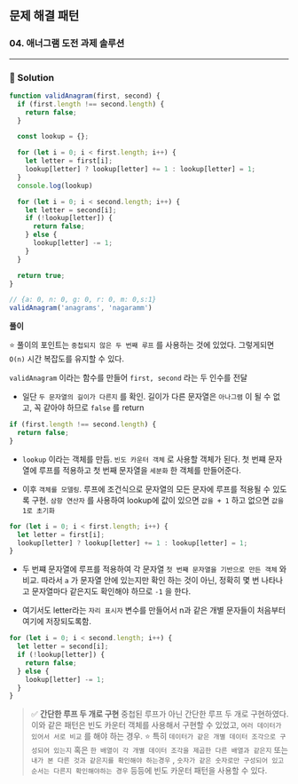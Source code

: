 ## 문제 해결 패턴

### 04. 애너그램 도전 과제 솔루션
---------------------------------------------

### 📌 Solution

```js
function validAnagram(first, second) {
  if (first.length !== second.length) {
    return false;
  }

  const lookup = {};

  for (let i = 0; i < first.length; i++) {
    let letter = first[i];
    lookup[letter] ? lookup[letter] += 1 : lookup[letter] = 1;
  }
  console.log(lookup)

  for (let i = 0; i < second.length; i++) {
    let letter = second[i];
    if (!lookup[letter]) {
      return false;
    } else {
      lookup[letter] -= 1;
    }
  }

  return true;
}

// {a: 0, n: 0, g: 0, r: 0, m: 0,s:1}
validAnagram('anagrams', 'nagaramm')
```

**풀이**

⭐️ 풀이의 포인트는 `중첩되지 않은 두 번째 루프` 를 사용하는 것에 있었다. 그렇게되면 `O(n)` 시간 복잡도를 유지할 수 있다.

`validAnagram` 이라는 함수를 만들어 `first, second` 라는 두 인수를 전달

- 일단 `두 문자열의 길이가 다른지` 를 확인. 
길이가 다른 문자열은 `아나그램` 이 될 수 없고, 꼭 같아야 하므로 `false` 를 return

```js
if (first.length !== second.length) {
  return false;
}
```

- `lookup` 이라는 객체를 만듬. `빈도 카운터 객체` 로 사용할 객체가 된다.
첫 번쨰 문자열에 루프를 적용하고 첫 번째 문자열을 `세분화` 한 객체를 만들어준다.

- 이후 `객체를 모델링`. 
루프에 조건식으로 문자열의 모든 문자에 루프를 적용될 수 있도록 구현.
`삼항 연산자` 를 사용하여 lookup에 값이 있으면 `값을 + 1` 하고 없으면 `값을 1로 초기화`

```js
for (let i = 0; i < first.length; i++) {
  let letter = first[i];
  lookup[letter] ? lookup[letter] += 1 : lookup[letter] = 1;
}
```

- 두 번쨰 문자열에 루프를 적용하여 각 문자열 `첫 번째 문자열을 기반으로 만든 객체` 와 비교.
따라서 `a` 가 문자열 안에 있는지만 확인 하는 것이 아닌, 정확히 몇 번 나타나고 문자열마다 같은지도 확인해야 하므로 `-1` 을 한다.

- 여기서도 letter라는 `자리 표시자` 변수를 만들어서 n과 같은 개별 문자들이 처음부터 여기에 저장되도록함.

```js
for (let i = 0; i < second.length; i++) {
  let letter = second[i];
  if (!lookup[letter]) {
    return false;
  } else {
    lookup[letter] -= 1;
  }
}
```

> ✅ **간단한 루프 두 개로 구현**
중첩된 루프가 아닌 간단한 루프 두 개로 구현하였다. 이와 같은 패턴은 빈도 카운터 객체를 사용해서 구현할 수 있었고, `여러 데이터가 있어서 서로 비교` 를 해야 하는 경우. ⭐️ 특히 `데이터가 같은 개별 데이터 조각으로 구성되어 있는지` 혹은 `한 배열이 각 개별 데이터 조각을 제곱한 다른 배열과 같은지` 또는 `내가 본 다른 것과 같은지를 확인해야 하는경우` , `숫자가 같은 숫자로만 구성되어 있고 순서는 다른지 확인해야하는 경우` 등등에 빈도 카운터 패턴을 사용할 수 있다.